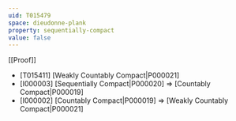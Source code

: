 ```yaml
---
uid: T015479
space: dieudonne-plank
property: sequentially-compact
value: false
---
```

[[Proof]]

* [T015411] [Weakly Countably Compact|P000021]
* [I000003] [Sequentially Compact|P000020] => [Countably Compact|P000019]
* [I000002] [Countably Compact|P000019] => [Weakly Countably Compact|P000021]

